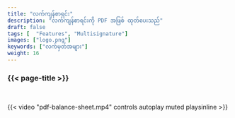 ```yaml
---
title: "လက်ကျန်စာရင်း"
description: "လက်ကျန်စာရင်းကို PDF အဖြစ် ထုတ်ပေးသည်"
draft: false
tags: [  "Features", "Multisignature"]
images: ["logo.png"]
keywords: ["လက်မှတ်အများ"]
weight: 16
---
```


### {{< page-title >}} 
<!-- {{< page-description >}}  -->

<br>


{{< video "pdf-balance-sheet.mp4" controls  autoplay muted playsinline >}}